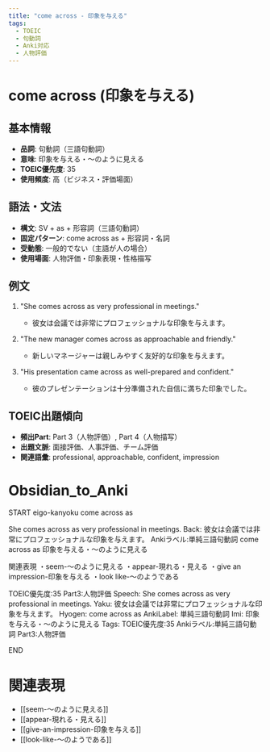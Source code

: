 ```yaml
---
title: "come across - 印象を与える"
tags:
  - TOEIC
  - 句動詞
  - Anki対応
  - 人物評価
---
```


# come across (印象を与える)

## 基本情報
- **品詞**: 句動詞（三語句動詞）
- **意味**: 印象を与える・～のように見える
- **TOEIC優先度**: 35
- **使用頻度**: 高（ビジネス・評価場面）

## 語法・文法
- **構文**: SV + as + 形容詞（三語句動詞）
- **固定パターン**: come across as + 形容詞・名詞
- **受動態**: 一般的でない（主語が人の場合）
- **使用場面**: 人物評価・印象表現・性格描写

## 例文
1. "She comes across as very professional in meetings."
   - 彼女は会議では非常にプロフェッショナルな印象を与えます。

2. "The new manager comes across as approachable and friendly."
   - 新しいマネージャーは親しみやすく友好的な印象を与えます。

3. "His presentation came across as well-prepared and confident."
   - 彼のプレゼンテーションは十分準備された自信に満ちた印象でした。

## TOEIC出題傾向
- **頻出Part**: Part 3（人物評価）, Part 4（人物描写）
- **出題文脈**: 面接評価、人事評価、チーム評価
- **関連語彙**: professional, approachable, confident, impression

# Obsidian_to_Anki
START
eigo-kanyoku
come across as

She comes across as very professional in meetings.
Back: 
彼女は会議では非常にプロフェッショナルな印象を与えます。
Ankiラベル:単純三語句動詞
come across as
印象を与える・～のように見える

関連表現
・seem-～のように見える
・appear-現れる・見える
・give an impression-印象を与える
・look like-～のようである

TOEIC優先度:35
Part3:人物評価
Speech: She comes across as very professional in meetings.
Yaku: 彼女は会議では非常にプロフェッショナルな印象を与えます。
Hyogen: come across as
AnkiLabel: 単純三語句動詞
Imi: 印象を与える・～のように見える
Tags: TOEIC優先度:35 Ankiラベル:単純三語句動詞 Part3:人物評価
<!--ID: 1754244218034-->
END

# 関連表現
- [[seem-～のように見える]]
- [[appear-現れる・見える]]
- [[give-an-impression-印象を与える]]
- [[look-like-～のようである]]